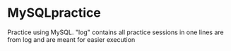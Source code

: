 # MySQLpractice
Practice using MySQL. 
"log" contains all practice sessions in one 
lines are from log and are meant for easier execution
